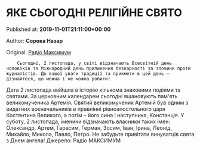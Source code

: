 
# ЯКЕ СЬОГОДНІ РЕЛІГІЙНЕ СВЯТО

Published at: **2019-11-01T21:11:00+00:00**

Author: **Сорока Назар**

Original: [Радіо Максимум](https://maximum.fm/2-listopada-2019-yake-sogodni-svyato-tradiciyi-zaboroni-i-prikmeti_n168892)


        Сьогодні, 2 листопада, у світі відзначають Всесвітній день чоловіків та Міжнародний день припинення безкарності за злочини проти журналістів. До вашої уваги традиції та прикмети в цей день – дізнайтеся, що можна і не можна робити!
      
Дата 2 листопада ввійшла в історію кількома знаковими подіями та святами.
За церковним календарем сьогодні вшановують пам'ять великомученика Артемія. Святий великомученик Артемій був одним з видатних воєначальників в правлінні рівноапостольного царя Костянтина Великого, а потім – його сина і наступника, Констанція.
У суботу, 2 листопада, іменини відзначають власники таких імен: Олександр, Артем, Гарасим, Герман, Зосим, Іван, Ірина, Леонід, Михайло, Микола, Павло, Петро. Не забудьте привітати винуватців свята з Днем ангела!
Джерело: Радіо МАКСИМУМ
